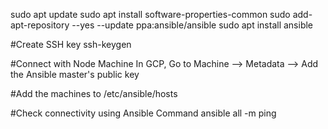 sudo apt update
sudo apt install software-properties-common
sudo add-apt-repository --yes --update ppa:ansible/ansible
sudo apt install ansible



#Create SSH key
ssh-keygen

#Connect with Node Machine
In GCP, Go to Machine --> Metadata --> Add the Ansible master's public key

#Add the machines to /etc/ansible/hosts

#Check connectivity using Ansible Command
ansible all -m ping
